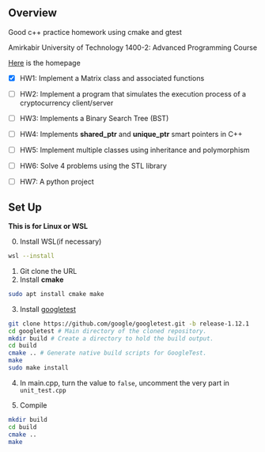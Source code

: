 ## Overview
Good c++ practice homework using cmake and gtest

Amirkabir University of Technology 1400-2: Advanced Programming Course

[Here](https://github.com/courseworks) is the homepage

- [x] HW1: Implement a Matrix class and associated functions
- [ ] HW2: Implement a program that simulates the execution process of a cryptocurrency client/server
- [ ] HW3: Implements a Binary Search Tree (BST)
- [ ] HW4: Implements **shared_ptr** and **unique_ptr** smart pointers in C++
- [ ] HW5: Implement multiple classes using inheritance and polymorphism
- [ ] HW6: Solve 4 problems using the STL library
- [ ] HW7: A python project


## Set Up

**This is for Linux or WSL**

0. Install WSL(if necessary)
```bash
wsl --install
```
1. Git clone the URL
2. Install **cmake**

```bash
sudo apt install cmake make 
```

3. Install [googletest](https://github.com/google/googletest/blob/main/googletest/README.md)

```bash
git clone https://github.com/google/googletest.git -b release-1.12.1
cd googletest # Main directory of the cloned repository.
mkdir build # Create a directory to hold the build output.
cd build
cmake .. # Generate native build scripts for GoogleTest.
make
sudo make install
```

4. In main.cpp, turn the value to `false`, uncomment the very part in `unit_test.cpp`

5. Compile

```bash
mkdir build
cd build
cmake ..
make
```